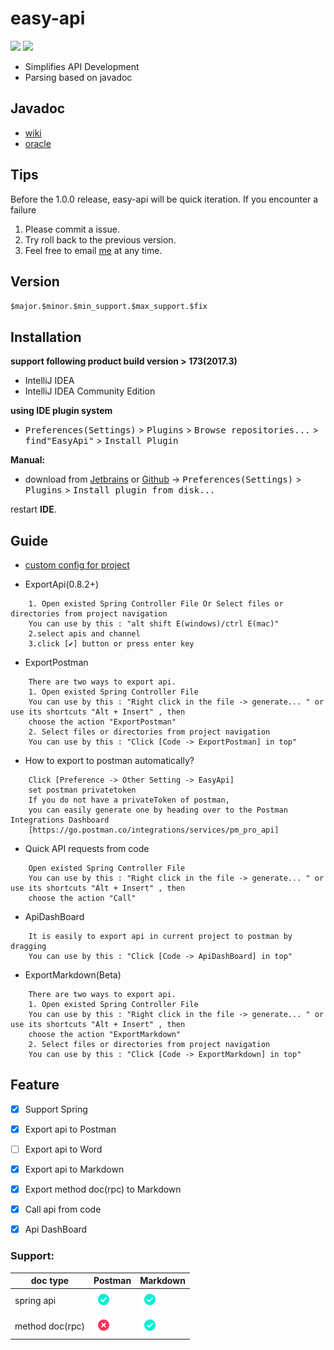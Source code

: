 # easy-api

[![](https://img.shields.io/jetbrains/plugin/v/12211?color=blue&label=version)](https://plugins.jetbrains.com/plugin/12211-easyapi)
[![](https://img.shields.io/jetbrains/plugin/d/12211)](https://plugins.jetbrains.com/plugin/12211-easyapi)

- Simplifies API Development
- Parsing based on javadoc

## Javadoc

- [wiki](https://en.wikipedia.org/wiki/Javadoc)
- [oracle](https://docs.oracle.com/javase/8/docs/technotes/tools/windows/javadoc.html)

## Tips
Before the 1.0.0 release, easy-api will be quick iteration.
If you encounter a failure
1. Please commit a issue.
2. Try roll back to the previous version.
3. Feel free to email [me](mailto:pentatangcent@gmail.com) at any time.

## Version

`$major.$minor.$min_support.$max_support.$fix`

Installation
----

**support following product build version > 173(2017.3)**

- IntelliJ IDEA
- IntelliJ IDEA Community Edition

**using IDE plugin system**
- <kbd>Preferences(Settings)</kbd> > <kbd>Plugins</kbd> > <kbd>Browse repositories...</kbd> > <kbd>find"EasyApi"</kbd> > <kbd>Install Plugin</kbd>

**Manual:**
- download from [Jetbrains](https://plugins.jetbrains.com/plugin/12211-easyapi/versions) or [Github](https://github.com/tangcent/easy-api-plugins/raw/master/idea/easy-api.jar) -> <kbd>Preferences(Settings)</kbd> > <kbd>Plugins</kbd> > <kbd>Install plugin from disk...</kbd>

restart **IDE**.


## Guide

* [custom config for project](https://github.com/tangcent/easy-api/wiki/Use-Config-Make-Plugin-More-Intelligent(Export-Spring-Api-To-Postman))

* ExportApi(0.8.2+)
```textCode
    1. Open existed Spring Controller File Or Select files or directories from project navigation
    You can use by this : "alt shift E(windows)/ctrl E(mac)"
    2.select apis and channel
    3.click [✔️] button or press enter key
```

* ExportPostman
```textCode
    There are two ways to export api.
    1. Open existed Spring Controller File
    You can use by this : "Right click in the file -> generate... " or use its shortcuts "Alt + Insert" , then
    choose the action "ExportPostman"
    2. Select files or directories from project navigation
    You can use by this : "Click [Code -> ExportPostman] in top"
```

* How to export to postman automatically?

```text
    Click [Preference -> Other Setting -> EasyApi]
    set postman privatetoken
    If you do not have a privateToken of postman,
    you can easily generate one by heading over to the Postman Integrations Dashboard
    [https://go.postman.co/integrations/services/pm_pro_api]
```

* Quick API requests from code

```textCode
    Open existed Spring Controller File
    You can use by this : "Right click in the file -> generate... " or use its shortcuts "Alt + Insert" , then
    choose the action "Call"
```



* ApiDashBoard
```textCode
    It is easily to export api in current project to postman by dragging
    You can use by this : "Click [Code -> ApiDashBoard] in top"
```

* ExportMarkdown(Beta)
```textCode
    There are two ways to export api.
    1. Open existed Spring Controller File
    You can use by this : "Right click in the file -> generate... " or use its shortcuts "Alt + Insert" , then
    choose the action "ExportMarkdown"
    2. Select files or directories from project navigation
    You can use by this : "Click [Code -> ExportMarkdown] in top"
```

## Feature
- [X] Support Spring
- [X] Export api to Postman
- [ ] Export api to Word
- [X] Export api to Markdown
- [X] Export method doc(rpc) to Markdown
- [X] Call api from code
- [X] Api DashBoard


### Support: 

| doc type  |  Postman  |  Markdown  |
| ------------ | ------------ | ------------ |
| spring api | ![yes](assets/yes.png) | ![yes](assets/yes.png) |
| method doc(rpc) | ![yes](assets/no.png) | ![yes](assets/yes.png) |
